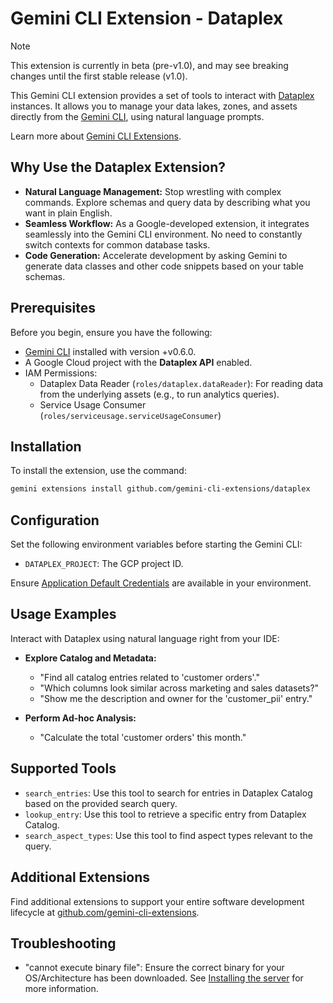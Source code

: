 # Gemini CLI Extension - Dataplex

> [!NOTE]
> This extension is currently in beta (pre-v1.0), and may see breaking changes until the first stable release (v1.0).

This Gemini CLI extension provides a set of tools to interact with [Dataplex](https://cloud.google.com/dataplex/docs) instances. It allows you to manage your data lakes, zones, and assets directly from the [Gemini CLI](https://google-gemini.github.io/gemini-cli/), using natural language prompts.

Learn more about [Gemini CLI Extensions](https://github.com/google-gemini/gemini-cli/blob/main/docs/extension.md).

## Why Use the Dataplex Extension?

* **Natural Language Management:** Stop wrestling with complex commands. Explore schemas and query data by describing what you want in plain English.
* **Seamless Workflow:** As a Google-developed extension, it integrates seamlessly into the Gemini CLI environment. No need to constantly switch contexts for common database tasks.
* **Code Generation:** Accelerate development by asking Gemini to generate data classes and other code snippets based on your table schemas.

## Prerequisites

Before you begin, ensure you have the following:

* [Gemini CLI](https://github.com/google-gemini/gemini-cli) installed with version +v0.6.0.
* A Google Cloud project with the **Dataplex API** enabled.
* IAM Permissions:
  * Dataplex Data Reader (`roles/dataplex.dataReader`): For reading data from the underlying assets (e.g., to run analytics queries).
  * Service Usage Consumer (`roles/serviceusage.serviceUsageConsumer`)

## Installation

To install the extension, use the command:

```bash
gemini extensions install github.com/gemini-cli-extensions/dataplex
```

## Configuration

Set the following environment variables before starting the Gemini CLI:

* `DATAPLEX_PROJECT`: The GCP project ID.

Ensure [Application Default Credentials](https://cloud.google.com/docs/authentication/gcloud) are available in your environment.

## Usage Examples

Interact with Dataplex using natural language right from your IDE:

* **Explore Catalog and Metadata:**
  * "Find all catalog entries related to 'customer orders'."
  * "Which columns look similar across marketing and sales datasets?"
  * "Show me the description and owner for the 'customer_pii' entry."

* **Perform Ad-hoc Analysis:**
  * "Calculate the total 'customer orders' this month."

## Supported Tools

* `search_entries`: Use this tool to search for entries in Dataplex Catalog based on the provided search query.
* `lookup_entry`: Use this tool to retrieve a specific entry from Dataplex Catalog.
* `search_aspect_types`: Use this tool to find aspect types relevant to the query.

## Additional Extensions

Find additional extensions to support your entire software development lifecycle at [github.com/gemini-cli-extensions](https://github.com/gemini-cli-extensions).

## Troubleshooting

* "cannot execute binary file": Ensure the correct binary for your OS/Architecture has been downloaded. See [Installing the server](https://googleapis.github.io/genai-toolbox/getting-started/introduction/#installing-the-server) for more information.
